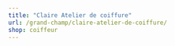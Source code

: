 ```yaml
---
title: "Claire Atelier de coiffure"
url: /grand-champ/claire-atelier-de-coiffure/
shop: coiffeur
---
```

